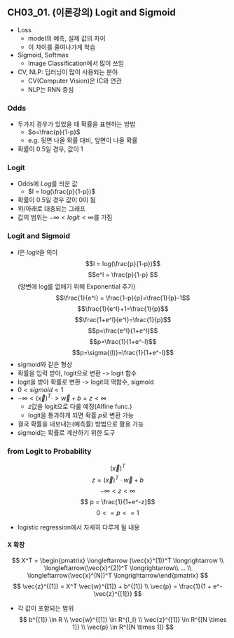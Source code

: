 ## CH03_01. (이론강의) Logit and Sigmoid
- Loss
  - model의 예측, 실제 값의 차이
  - 이 차이를 줄여나가게 학습
- Sigmoid, Softmax
  - Image Classification에서 많이 쓰임
- CV, NLP: 딥러닝이 많이 사용되는 분야
  - CV(Computer Vision)은 IC와 연관
  - NLP는 RNN 중심

### Odds
- 두가지 경우가 있었을 때 확률을 표현하는 방법
  - $o=\frac{p}{1-p}$
  - e.g. 뒷면 나올 확률 대비, 앞면이 나올 확률
- 확률이 0.5일 경우, 값이 1

### Logit
- Odds에 $Log$를 씌운 값
  - $l = log(\frac{p}{1-p})$
- 확률이 0.5일 경우 값이 0이 됨
- 위/아래로 대충되는 그래프
- 값의 범위는 $-\infty < logit < \infty$를 가짐

### Logit and Sigmoid
- $l$은 $logit$을 의미
$$l = log(\frac{p}{1-p})$$
$$e^l = \frac{p}{1-p} $$(양변에 log를 없애기 위해 Exponential 추가) 
$$\frac{1}{e^l} = \frac{1-p}{p}=\frac{1}{p}-1$$
$$\frac{1}{e^l}+1=\frac{1}{p}$$
$$\frac{1+e^l}{e^l}=\frac{1}{p}$$
$$p=\frac{e^l}{1+e^l}$$
$$p=\frac{1}{1+e^-l}$$
$$p=\sigma{(l)}=\frac{1}{1+e^-l}$$
- sigmoid와 같은 형상
- 확률을 입력 받아, logit으로 변환 -> logit 함수
- logit을 받아 확률로 변환 -> logit의 역함수, sigmoid
- $0 < sigmoid < 1$
- $-\infty < (\vec{x})^T \cdot > \vec{w}+b = z < \infty$
  - $z$값을 logit으로 다룰 예정(Alfine func.)
  - logit을 통과하게 되면 확률 $p$로 변환 가능
- 결국 확률을 내보내는(예측률) 방법으로 활용 가능
- sigmoid는 확률로 계산하기 위한 도구

### from Logit to Probability
$$(\vec{x})^T$$
$$z=(\vec{x})^T \cdot \vec{w} + b $$ 
$$-\infty < z < \infty$$
$$ p = \frac{1}{1+e^-z}$$
$$0 <= p <= 1$$
- logistic regression에서 자세히 다루게 될 내용

#### X 확장
$$
X^T = \begin{pmatrix} \longleftarrow (\vec{x}^(1))^T \longrightarrow \\ \longleftarrow(\vec{x}^(2))^T \longrightarrow\\ ... \\ \longleftarrow(\vec{x}^(N))^T \longrightarrow\end{pmatrix}
$$
$$
\vec{z}^{[1]} = X^T \vec{w}^{[1]} + b^{[1]} \\
\vec{p} = \frac{1}{1 + e^-\vec{z}^{[1]}}
$$
- 각 값이 포함되는 범위 
$$
b^{[1]} \in R \\
\vec{w}^{[1]} \in R^{l_I} \\
\vec{z}^{[1]} \in R^{[N \times 1]} \\
\vec{p} \in R^{[N \times 1]}
$$
